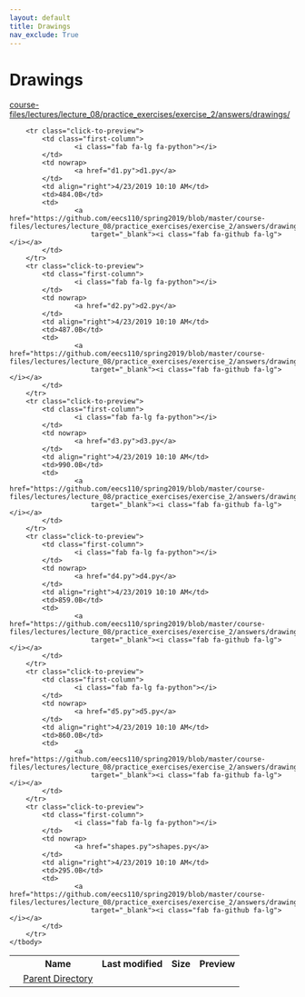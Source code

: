 ```yaml
---
layout: default
title: Drawings
nav_exclude: True
---
```


# Drawings

[course-files/lectures/lecture_08/practice_exercises/exercise_2/answers/drawings/](.)

<table class="tbl-files">
    <tbody>
        <tr>
            <th valign="top"></th>
            <th>Name</th>
            <th>Last modified</th>
            <th>Size</th>
            <th>Preview</th>
        </tr>
        <tr>
            <td valign="top">
                <i class="fa fa-folder-open"></i>
            </td>
            <td><a href="../">Parent Directory</a></td>
            <td>&nbsp;</td>
            <td>&nbsp;</td>
            <td>&nbsp;</td>
        </tr>

        <tr class="click-to-preview">
            <td class="first-column">
                    <i class="fab fa-lg fa-python"></i>
            </td>
            <td nowrap>
                    <a href="d1.py">d1.py</a>
            </td>
            <td align="right">4/23/2019 10:10 AM</td>
            <td>484.0B</td>
            <td>
                    <a href="https://github.com/eecs110/spring2019/blob/master/course-files/lectures/lecture_08/practice_exercises/exercise_2/answers/drawings/d1.py"
                        target="_blank"><i class="fab fa-github fa-lg"></i></a>
            </td>
        </tr>
        <tr class="click-to-preview">
            <td class="first-column">
                    <i class="fab fa-lg fa-python"></i>
            </td>
            <td nowrap>
                    <a href="d2.py">d2.py</a>
            </td>
            <td align="right">4/23/2019 10:10 AM</td>
            <td>487.0B</td>
            <td>
                    <a href="https://github.com/eecs110/spring2019/blob/master/course-files/lectures/lecture_08/practice_exercises/exercise_2/answers/drawings/d2.py"
                        target="_blank"><i class="fab fa-github fa-lg"></i></a>
            </td>
        </tr>
        <tr class="click-to-preview">
            <td class="first-column">
                    <i class="fab fa-lg fa-python"></i>
            </td>
            <td nowrap>
                    <a href="d3.py">d3.py</a>
            </td>
            <td align="right">4/23/2019 10:10 AM</td>
            <td>990.0B</td>
            <td>
                    <a href="https://github.com/eecs110/spring2019/blob/master/course-files/lectures/lecture_08/practice_exercises/exercise_2/answers/drawings/d3.py"
                        target="_blank"><i class="fab fa-github fa-lg"></i></a>
            </td>
        </tr>
        <tr class="click-to-preview">
            <td class="first-column">
                    <i class="fab fa-lg fa-python"></i>
            </td>
            <td nowrap>
                    <a href="d4.py">d4.py</a>
            </td>
            <td align="right">4/23/2019 10:10 AM</td>
            <td>859.0B</td>
            <td>
                    <a href="https://github.com/eecs110/spring2019/blob/master/course-files/lectures/lecture_08/practice_exercises/exercise_2/answers/drawings/d4.py"
                        target="_blank"><i class="fab fa-github fa-lg"></i></a>
            </td>
        </tr>
        <tr class="click-to-preview">
            <td class="first-column">
                    <i class="fab fa-lg fa-python"></i>
            </td>
            <td nowrap>
                    <a href="d5.py">d5.py</a>
            </td>
            <td align="right">4/23/2019 10:10 AM</td>
            <td>860.0B</td>
            <td>
                    <a href="https://github.com/eecs110/spring2019/blob/master/course-files/lectures/lecture_08/practice_exercises/exercise_2/answers/drawings/d5.py"
                        target="_blank"><i class="fab fa-github fa-lg"></i></a>
            </td>
        </tr>
        <tr class="click-to-preview">
            <td class="first-column">
                    <i class="fab fa-lg fa-python"></i>
            </td>
            <td nowrap>
                    <a href="shapes.py">shapes.py</a>
            </td>
            <td align="right">4/23/2019 10:10 AM</td>
            <td>295.0B</td>
            <td>
                    <a href="https://github.com/eecs110/spring2019/blob/master/course-files/lectures/lecture_08/practice_exercises/exercise_2/answers/drawings/shapes.py"
                        target="_blank"><i class="fab fa-github fa-lg"></i></a>
            </td>
        </tr>
    </tbody>
</table>

